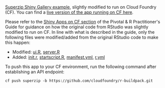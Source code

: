[Superzip Shiny Gallery example](https://github.com/rstudio/shiny-examples/tree/master/063-superzip-example), slightly modified to run on Cloud Foundry (CF).  You can find a [live version of the app running on CF here](https://superzip.pcf1-rdu.nasa.pivotal.io/).

Please refer to the [Shiny Apps on CF section](http://pivotalsoftware.github.io/gp-r/#shiny_cf) of the Pivotal & R Practitioner's Guide for guidance on how the original code from RStudio was slightly modified to run on CF.  In line with what is described in the guide, only the following files were modified/added from the original RStudio code to make this happen:

* Modified: [ui.R](https://github.com/pivotalsoftware/superzip/blob/master/superzip/UI.R), [server.R](https://github.com/pivotalsoftware/superzip/blob/master/superzip/server.R)
* Added: [init.r](https://github.com/pivotalsoftware/superzip/blob/master/init.r), [startscript.R](https://github.com/pivotalsoftware/superzip/blob/master/startscript.R), [manifest.yml](https://github.com/pivotalsoftware/superzip/blob/master/manifest.yml), [r.yml](https://github.com/pivotalsoftware/superzip/blob/master/r.yml)

To push this app to your CF environment, run the following command after establishing an API endpoint:
```
cf push superzip -b https://github.com/cloudfoundry/r-buildpack.git
```
